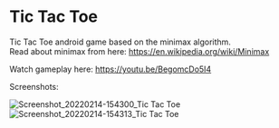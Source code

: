 # Tic Tac Toe
Tic Tac Toe android game based on the minimax algorithm.
<br>
Read about minimax from here: https://en.wikipedia.org/wiki/Minimax

Watch gameplay here: https://youtu.be/BegomcDo5I4

Screenshots:

![Screenshot_20220214-154300_Tic Tac Toe](https://user-images.githubusercontent.com/38812037/153851354-504fa082-bcee-4029-add7-72075e9788f8.jpg)
![Screenshot_20220214-154313_Tic Tac Toe](https://user-images.githubusercontent.com/38812037/153851362-ba4f1cbc-4ba8-4c1f-8da7-25cf28514fd6.jpg)
